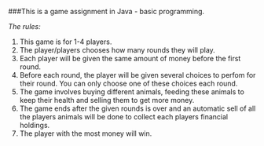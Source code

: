 ###This is a game assignment in Java - basic programming.

*The rules:*
1. This game is for 1-4 players.
2. The player/players chooses how many rounds they will play.
3. Each player will be given the same amount of money before the first round.
4. Before each round, the player will be given several choices to perfom for their round. You can only choose one of these choices each round.
5. The game involves buying different animals, feeding these animals to keep their health and selling them to get more money. 
6. The game ends after the given rounds is over and an automatic sell of all the players animals will be done to collect each players financial holdings.
7. The player with the most money will win.
